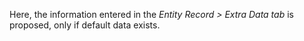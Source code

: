 Here, the information entered in the *Entity Record > Extra Data tab* is proposed, only if default data exists.